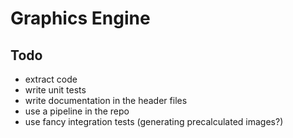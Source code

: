 # Graphics Engine

## Todo
- extract code
- write unit tests
- write documentation in the header files
- use a pipeline in the repo
- use fancy integration tests (generating precalculated images?)